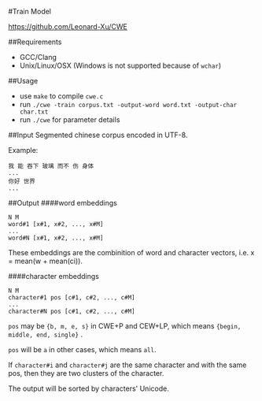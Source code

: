 #Train Model

https://github.com/Leonard-Xu/CWE

##Requirements
- GCC/Clang
- Unix/Linux/OSX (Windows is not supported because of `wchar`)

##Usage
- use `make` to compile `cwe.c`
- run `./cwe -train corpus.txt -output-word word.txt -output-char char.txt`
- run `./cwe` for parameter details 

##Input
Segmented chinese corpus encoded in UTF-8. 

Example:

```
我 能 吞下 玻璃 而不 伤 身体
...
你好 世界
...

```

##Output
####word embeddings
```
N M
word#1 [x#1, x#2, ..., x#M]
...
word#N [x#1, x#2, ..., x#M]
```
These embeddings are the combinition of word and character vectors, i.e. x = mean(w + mean(ci)). 

####character embeddings
```
N M
character#1 pos [c#1, c#2, ..., c#M]
...
character#N pos [c#1, c#2, ..., c#M]
```

`pos` may be `{b, m, e, s}` in CWE+P and CEW+LP, which means `{begin, middle, end, single}` .

`pos` will be `a` in other cases, which means `all`.

If `character#i` and `character#j` are the same character and with the same pos, then they are two clusters of the character.

The output will be sorted by characters' Unicode.
